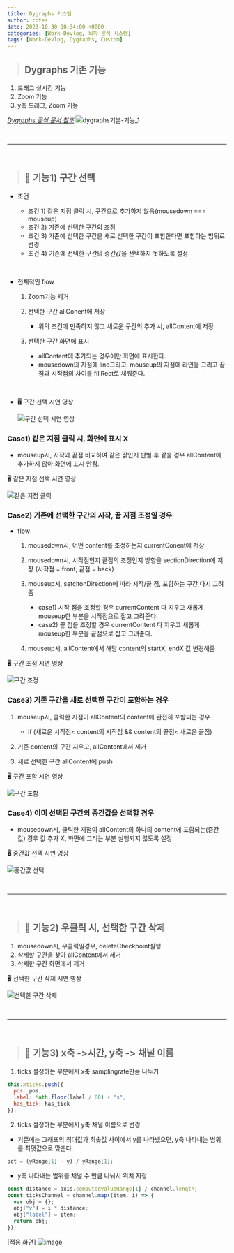 ```yaml
---
title: Dygraphs 커스텀
author: cotes
date: 2023-10-30 00:34:00 +0800
categories: [Work-Devlog, 뇌파 분석 시스템]
tags: [Work-Devlog, Dygraphs, Custom]
---
```


<!-- 프로젝트 작업하면서 했던 고민, 어떻게 해결했는지에 대한 내용이 담겨져있습니다. -->

> ## Dygraphs 기존 기능

1. 드래그 실시간 기능
2. Zoom 기능
3. y축 드래그, Zoom 기능

_[Dygraphs 공식 문서 참조](https://dygraphs.com/)_
![dygraphs기본-기능_1](https://github.com/hajung00/React-Sleact/assets/66300154/b738ab0a-6ce1-4d32-86a6-e85f38a864ba)

<br/>

---

<br/>

> ## 📌 기능1) 구간 선택

- 조건

  - 조건 1) 같은 지점 클릭 시, 구간으로 추가하지 않음(mousedown === mouseup)
  - 조건 2) 기존에 선택한 구간의 조정
  - 조건 3) 기존에 선택한 구간을 새로 선택한 구간이 포함한다면 포함하는 범위로 변경
  - 조건 4) 기존에 선택한 구간의 중간값을 선택하지 못하도록 설정

<br/>

- 전체적인 flow

  1.  Zoom기능 제거
  2.  선택한 구간 allConent에 저장

      - 위의 조건에 만족하지 않고 새로운 구간의 추가 시, allContent에 저장

  3.  선택한 구간 화면에 표시

      - allContent에 추가되는 경우에만 화면에 표시한다.
      - mousedown의 지점에 line그리고, mouseup의 지점에 라인을 그리고 끝점과 시작점의 차이를 fillRect로 채워준다.

<br/>

- 🖥️ 구간 선택 시연 영상

  ![구간 선택 시연 영상](https://github.com/hajung00/React-Sleact/assets/66300154/ad469d04-bda6-4ce7-aa95-8e01dfcda689)

### Case1) 같은 지점 클릭 시, 화면에 표시 X

- mouseup시, 시작과 끝점 비교하여 같은 값인지 판별 후 같을 경우 allContent에 추가하지 않아 화면에 표시 안됨.

🖥️ 같은 지점 선택 시연 영상

![같은 지점 클릭](https://github.com/hajung00/React-Sleact/assets/66300154/92de397f-26ea-4ff7-ae49-be30a69afaa4)

### Case2) 기존에 선택한 구간의 시작, 끝 지점 조정일 경우

- flow

  1.  mousedown시, 어떤 content를 조정하는지 currentConent에 저장

  2.  mousedown시, 시작점인지 끝점의 조정인지 방향을 sectionDirection에 저장 (시작점 = front, 끝점 = back)

  3.  mouseup시, setcitonDirection에 따라 시작/끝 점, 포함하는 구간 다시 그려줌

      - case1) 시작 점을 조정할 경우 currentContent 다 지우고 새롭게 mouseup한 부분을 시작점으로 잡고 그려준다.
      - case2) 끝 점을 조정할 경우 currentContent 다 지우고 새롭게 mouseup한 부분을 끝점으로 잡고 그려준다.

  4.  mouseup시, allContent에서 해당 content의 startX, endX 값 변경해줌

🖥️ 구간 조정 시연 영상

![구간 조정](https://github.com/hajung00/React-Sleact/assets/66300154/e06126a0-2c71-4c0a-856e-1a9b284002a7)

### Case3) 기존 구간을 새로 선택한 구간이 포함하는 경우

1. mouseup시, 클릭한 지점이 allContent의 content에 완전히 포함되는 경우

   - if (새로운 시작점< content의 시작점 && content의 끝점< 새로운 끝점)

2. 기존 content의 구간 지우고, allContent에서 제거

3. 새로 선택한 구간 allContent에 push

🖥️ 구간 포함 시연 영상

![구간 포함](https://github.com/hajung00/React-Sleact/assets/66300154/3d5f2d48-92d9-414f-b2af-dd00cc2e438e)

### Case4) 이미 선택된 구간의 중간값을 선택할 경우

- mousedown시, 클릭한 지점이 allContent의 하나의 content에 포함되는(중간값) 경우 값 추가 X, 화면에 그리는 부분 실행되지 않도록 설정

🖥️ 중간값 선택 시연 영상

![중간값 선택](https://github.com/hajung00/React-Sleact/assets/66300154/6744fddd-54d8-4fde-9d09-01d887f61b52)

<br/>

---

<br/>

> ## 📌 기능2) 우클릭 시, 선택한 구간 삭제

1. mousedown시, 우클릭일경우, deleteCheckpoint실행
2. 삭제할 구간을 찾아 allContent에서 제거
3. 삭제한 구간 화면에서 제거

🖥️ 선택한 구간 삭제 시연 영상

![선택한 구간 삭제](https://github.com/hajung00/React-Sleact/assets/66300154/67a19cf8-9dd6-4c02-a147-ce131ef5fc72)

<br/>

---

<br/>

> ## 📌 기능3) x축 ->시간, y축 -> 채널 이름

1. ticks 설정하는 부분에서 x축 samplingrate만큼 나누기

```javascript
this.xticks.push({
  pos: pos,
  label: Math.floor(label / 60) + "s",
  has_tick: has_tick
});
```

2. ticks 설정하는 부분에서 y축 채널 이름으로 변경

- 기존에는 그래프의 최대값과 최솟값 사이에서 y를 나타냈으면, y축 나타내는 범위를 최댓값으로 맞춘다.

```javascript
pct = (yRange[1] - y) / yRange[1];
```

- y축 나타내는 범위를 채널 수 만큼 나눠서 위치 지정

```javascript
const distance = axis.computedValueRange[1] / channel.length;
const ticksChannel = channel.map((item, i) => {
  var obj = {};
  obj["v"] = i * distance;
  obj["label"] = item;
  return obj;
});
```

[적용 화면]
![image](https://github.com/hajung00/SidePJ-next-node-full-sns/assets/66300154/eda7424c-f3cc-4db5-88bc-b437fc73e8e3)
